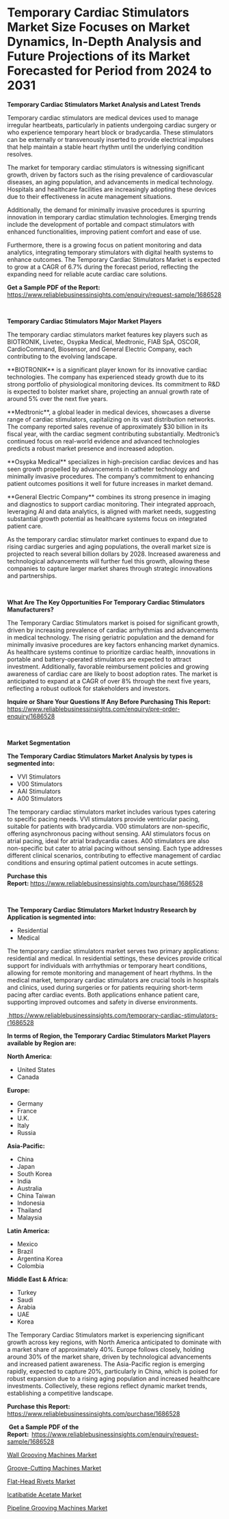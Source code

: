 <p><h1>Temporary Cardiac Stimulators Market Size Focuses on Market Dynamics, In-Depth Analysis and Future Projections of its Market Forecasted for Period from 2024 to 2031</h1></p><p><strong>Temporary Cardiac Stimulators Market Analysis and Latest Trends</strong></p>
<p><p>Temporary cardiac stimulators are medical devices used to manage irregular heartbeats, particularly in patients undergoing cardiac surgery or who experience temporary heart block or bradycardia. These stimulators can be externally or transvenously inserted to provide electrical impulses that help maintain a stable heart rhythm until the underlying condition resolves. </p><p>The market for temporary cardiac stimulators is witnessing significant growth, driven by factors such as the rising prevalence of cardiovascular diseases, an aging population, and advancements in medical technology. Hospitals and healthcare facilities are increasingly adopting these devices due to their effectiveness in acute management situations. </p><p>Additionally, the demand for minimally invasive procedures is spurring innovation in temporary cardiac stimulation technologies. Emerging trends include the development of portable and compact stimulators with enhanced functionalities, improving patient comfort and ease of use. </p><p>Furthermore, there is a growing focus on patient monitoring and data analytics, integrating temporary stimulators with digital health systems to enhance outcomes. The Temporary Cardiac Stimulators Market is expected to grow at a CAGR of 6.7% during the forecast period, reflecting the expanding need for reliable acute cardiac care solutions.</p></p>
<p><strong>Get a Sample PDF of the Report:&nbsp;</strong> <a href="https://www.reliablebusinessinsights.com/enquiry/request-sample/1686528?utm_campaign=1358&utm_medium=2&utm_source=Github&utm_content=ia&utm_term=16102024&utm_id=temporary-cardiac-stimulators">https://www.reliablebusinessinsights.com/enquiry/request-sample/1686528</a></p>
<p>&nbsp;</p>
<p><strong>Temporary Cardiac Stimulators Major Market Players</strong></p>
<p><p>The temporary cardiac stimulators market features key players such as BIOTRONIK, Livetec, Osypka Medical, Medtronic, FIAB SpA, OSCOR, CardioCommand, Biosensor, and General Electric Company, each contributing to the evolving landscape. </p><p>**BIOTRONIK** is a significant player known for its innovative cardiac technologies. The company has experienced steady growth due to its strong portfolio of physiological monitoring devices. Its commitment to R&D is expected to bolster market share, projecting an annual growth rate of around 5% over the next five years.</p><p>**Medtronic**, a global leader in medical devices, showcases a diverse range of cardiac stimulators, capitalizing on its vast distribution networks. The company reported sales revenue of approximately $30 billion in its fiscal year, with the cardiac segment contributing substantially. Medtronic’s continued focus on real-world evidence and advanced technologies predicts a robust market presence and increased adoption.</p><p>**Osypka Medical** specializes in high-precision cardiac devices and has seen growth propelled by advancements in catheter technology and minimally invasive procedures. The company’s commitment to enhancing patient outcomes positions it well for future increases in market demand.</p><p>**General Electric Company** combines its strong presence in imaging and diagnostics to support cardiac monitoring. Their integrated approach, leveraging AI and data analytics, is aligned with market needs, suggesting substantial growth potential as healthcare systems focus on integrated patient care.</p><p>As the temporary cardiac stimulator market continues to expand due to rising cardiac surgeries and aging populations, the overall market size is projected to reach several billion dollars by 2028. Increased awareness and technological advancements will further fuel this growth, allowing these companies to capture larger market shares through strategic innovations and partnerships.</p></p>
<p>&nbsp;</p>
<p><strong>What Are The Key Opportunities For Temporary Cardiac Stimulators Manufacturers?</strong></p>
<p><p>The Temporary Cardiac Stimulators market is poised for significant growth, driven by increasing prevalence of cardiac arrhythmias and advancements in medical technology. The rising geriatric population and the demand for minimally invasive procedures are key factors enhancing market dynamics. As healthcare systems continue to prioritize cardiac health, innovations in portable and battery-operated stimulators are expected to attract investment. Additionally, favorable reimbursement policies and growing awareness of cardiac care are likely to boost adoption rates. The market is anticipated to expand at a CAGR of over 8% through the next five years, reflecting a robust outlook for stakeholders and investors.</p></p>
<p><strong>Inquire or Share Your Questions If Any Before Purchasing This Report:</strong> <a href="https://www.reliablebusinessinsights.com/enquiry/pre-order-enquiry/1686528?utm_campaign=1358&utm_medium=2&utm_source=Github&utm_content=ia&utm_term=16102024&utm_id=temporary-cardiac-stimulators">https://www.reliablebusinessinsights.com/enquiry/pre-order-enquiry/1686528</a></p>
<p>&nbsp;</p>
<p><strong>Market Segmentation</strong></p>
<p><strong>The Temporary Cardiac Stimulators Market Analysis by types is segmented into:</strong></p>
<p><ul><li>VVI Stimulators</li><li>V00 Stimulators</li><li>AAI Stimulators</li><li>A00 Stimulators</li></ul></p>
<p><p>The temporary cardiac stimulators market includes various types catering to specific pacing needs. VVI stimulators provide ventricular pacing, suitable for patients with bradycardia. V00 stimulators are non-specific, offering asynchronous pacing without sensing. AAI stimulators focus on atrial pacing, ideal for atrial bradycardia cases. A00 stimulators are also non-specific but cater to atrial pacing without sensing. Each type addresses different clinical scenarios, contributing to effective management of cardiac conditions and ensuring optimal patient outcomes in acute settings.</p></p>
<p><strong>Purchase this Report:&nbsp;</strong><a href="https://www.reliablebusinessinsights.com/purchase/1686528?utm_campaign=1358&utm_medium=2&utm_source=Github&utm_content=ia&utm_term=16102024&utm_id=temporary-cardiac-stimulators">https://www.reliablebusinessinsights.com/purchase/1686528</a></p>
<p>&nbsp;</p>
<p><strong>The Temporary Cardiac Stimulators Market Industry Research by Application is segmented into:</strong></p>
<p><ul><li>Residential</li><li>Medical</li></ul></p>
<p><p>The temporary cardiac stimulators market serves two primary applications: residential and medical. In residential settings, these devices provide critical support for individuals with arrhythmias or temporary heart conditions, allowing for remote monitoring and management of heart rhythms. In the medical market, temporary cardiac stimulators are crucial tools in hospitals and clinics, used during surgeries or for patients requiring short-term pacing after cardiac events. Both applications enhance patient care, supporting improved outcomes and safety in diverse environments.</p></p>
<p><a href="https://www.reliablebusinessinsights.com/temporary-cardiac-stimulators-r1686528?utm_campaign=1358&utm_medium=2&utm_source=Github&utm_content=ia&utm_term=16102024&utm_id=temporary-cardiac-stimulators">&nbsp;https://www.reliablebusinessinsights.com/temporary-cardiac-stimulators-r1686528</a></p>
<p><strong>In terms of Region, the Temporary Cardiac Stimulators Market Players available by Region are:</strong></p>
<p>
    <p> <strong> North America: </strong>
        <ul>
            <li>United States</li>
            <li>Canada</li>
        </ul>
        </p> 
    <p> <strong> Europe: </strong>
        <ul>
            <li>Germany</li>
            <li>France</li>
            <li>U.K.</li>
            <li>Italy</li>
            <li>Russia</li>
        </ul>
        </p> 
    <p> <strong> Asia-Pacific: </strong>
        <ul>
            <li>China</li>
            <li>Japan</li>
            <li>South Korea</li>
            <li>India</li>
            <li>Australia</li>
            <li>China Taiwan</li>
            <li>Indonesia</li>
            <li>Thailand</li>
            <li>Malaysia</li>
        </ul>
        </p> 
    <p> <strong> Latin America: </strong>
        <ul>
            <li>Mexico</li>
            <li>Brazil</li>
            <li>Argentina Korea</li>
            <li>Colombia</li>
        </ul>
        </p> 
    <p> <strong> Middle East & Africa: </strong>
        <ul>
            <li>Turkey</li>
            <li>Saudi</li>
            <li>Arabia</li>
            <li>UAE</li>
            <li>Korea</li>
        </ul>
    </p>
    </p>
<p><p>The Temporary Cardiac Stimulators market is experiencing significant growth across key regions, with North America anticipated to dominate with a market share of approximately 40%. Europe follows closely, holding around 30% of the market share, driven by technological advancements and increased patient awareness. The Asia-Pacific region is emerging rapidly, expected to capture 20%, particularly in China, which is poised for robust expansion due to a rising aging population and increased healthcare investments. Collectively, these regions reflect dynamic market trends, establishing a competitive landscape.</p></p>
<p><strong>Purchase this Report: </strong><a href="https://www.reliablebusinessinsights.com/purchase/1686528?utm_campaign=1358&utm_medium=2&utm_source=Github&utm_content=ia&utm_term=16102024&utm_id=temporary-cardiac-stimulators">https://www.reliablebusinessinsights.com/purchase/1686528</a></p>
<p>&nbsp;<strong>Get a Sample PDF of the Report:&nbsp;&nbsp;</strong><a href="https://www.reliablebusinessinsights.com/enquiry/request-sample/1686528?utm_campaign=1358&utm_medium=2&utm_source=Github&utm_content=ia&utm_term=16102024&utm_id=temporary-cardiac-stimulators">https://www.reliablebusinessinsights.com/enquiry/request-sample/1686528</a></p>
<p><strong></strong></p>
<p><p><a href="https://www.linkedin.com/pulse/global-wall-grooving-machines-market-exploring-share-trends-future-zrr9c?trk=public_post_embed_feed-article-content&utm_campaign=1358&utm_medium=2&utm_source=Github&utm_content=ia&utm_term=16102024&utm_id=temporary-cardiac-stimulators">Wall Grooving Machines Market</a></p><p><a href="https://www.linkedin.com/pulse/pulse-groove-cutting-machines-rhythms-change-market-bsh1c?trk=public_post_embed_feed-article-content&utm_campaign=1358&utm_medium=2&utm_source=Github&utm_content=ia&utm_term=16102024&utm_id=temporary-cardiac-stimulators">Groove-Cutting Machines Market</a></p><p><a href="https://www.linkedin.com/pulse/flat-head-rivets-industry-resonance-58-amplification-across-xfrxc?trk=public_post_embed_feed-article-content&utm_campaign=1358&utm_medium=2&utm_source=Github&utm_content=ia&utm_term=16102024&utm_id=temporary-cardiac-stimulators">Flat-Head Rivets Market</a></p><p><a href="https://github.com/prosalinda88/Market-Research-Report-List-6/blob/main/icatibatide-acetate-market.md?utm_campaign=1358&utm_medium=2&utm_source=Github&utm_content=ia&utm_term=16102024&utm_id=temporary-cardiac-stimulators">Icatibatide Acetate Market</a></p><p><a href="https://www.linkedin.com/pulse/pioneering-growth-analyzing-global-pipeline-grooving-machines-market-4dycc?trk=public_post_embed_feed-article-content&utm_campaign=1358&utm_medium=2&utm_source=Github&utm_content=ia&utm_term=16102024&utm_id=temporary-cardiac-stimulators">Pipeline Grooving Machines Market</a></p></p>